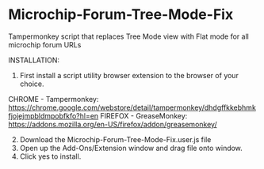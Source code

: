 # Microchip-Forum-Tree-Mode-Fix
Tampermonkey script that replaces Tree Mode view with Flat mode for all microchip forum URLs


INSTALLATION:

1) First install a script utility browser extension to the browser of your choice.

CHROME  - Tampermonkey: https://chrome.google.com/webstore/detail/tampermonkey/dhdgffkkebhmkfjojejmpbldmpobfkfo?hl=en
FIREFOX - GreaseMonkey: https://addons.mozilla.org/en-US/firefox/addon/greasemonkey/

2) Download the Microchip-Forum-Tree-Mode-Fix.user.js file
3) Open up the Add-Ons/Extension window and drag file onto window.
4) Click yes to install.
